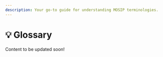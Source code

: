 ```yaml
---
description: Your go-to guide for understanding MOSIP terminologies.
---
```


# 💡 Glossary

Content to be updated soon!
